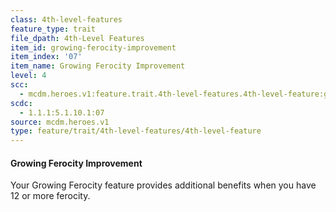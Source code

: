 ```yaml
---
class: 4th-level-features
feature_type: trait
file_dpath: 4th-Level Features
item_id: growing-ferocity-improvement
item_index: '07'
item_name: Growing Ferocity Improvement
level: 4
scc:
  - mcdm.heroes.v1:feature.trait.4th-level-features.4th-level-feature:growing-ferocity-improvement
scdc:
  - 1.1.1:5.1.10.1:07
source: mcdm.heroes.v1
type: feature/trait/4th-level-features/4th-level-feature
---
```


#### Growing Ferocity Improvement

Your Growing Ferocity feature provides additional benefits when you have 12 or more ferocity.
